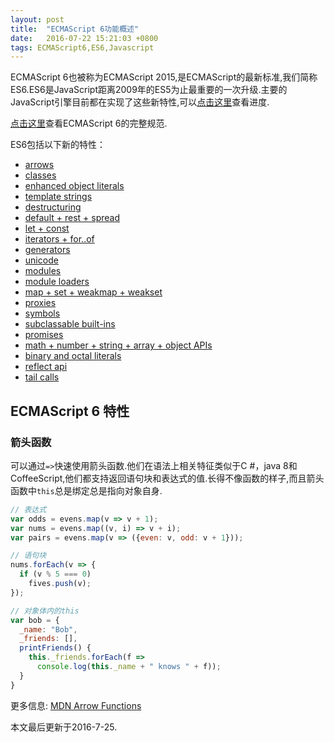 ```yaml
---
layout: post
title:  "ECMAScript 6功能概述"
date:   2016-07-22 15:21:03 +0800
tags: ECMAScript6,ES6,Javascript
---
```


ECMAScript 6也被称为ECMAScript 2015,是ECMAScript的最新标准,我们简称ES6.ES6是JavaScript距离2009年的ES5为止最重要的一次升级.主要的JavaScript引擎目前都在实现了这些新特性,可以[点击这里](http://kangax.github.io/compat-table/es6/)查看进度.

[点击这里](http://www.ecma-international.org/ecma-262/6.0/)查看ECMAScript 6的完整规范.

ES6包括以下新的特性：
- [arrows](#arrows)
- [classes](#classes)
- [enhanced object literals](#enhanced-object-literals)
- [template strings](#template-strings)
- [destructuring](#destructuring)
- [default + rest + spread](#default--rest--spread)
- [let + const](#let--const)
- [iterators + for..of](#iterators--forof)
- [generators](#generators)
- [unicode](#unicode)
- [modules](#modules)
- [module loaders](#module-loaders)
- [map + set + weakmap + weakset](#map--set--weakmap--weakset)
- [proxies](#proxies)
- [symbols](#symbols)
- [subclassable built-ins](#subclassable-built-ins)
- [promises](#promises)
- [math + number + string + array + object APIs](#math--number--string--array--object-apis)
- [binary and octal literals](#binary-and-octal-literals)
- [reflect api](#reflect-api)
- [tail calls](#tail-calls)

## ECMAScript 6 特性

### 箭头函数
可以通过`=>`快速使用箭头函数.他们在语法上相关特征类似于C #，java 8和CoffeeScript,他们都支持返回语句块和表达式的值.长得不像函数的样子,而且箭头函数中`this`总是绑定总是指向对象自身.

```javascript
// 表达式
var odds = evens.map(v => v + 1);
var nums = evens.map((v, i) => v + i);
var pairs = evens.map(v => ({even: v, odd: v + 1}));

// 语句块
nums.forEach(v => {
  if (v % 5 === 0)
    fives.push(v);
});

// 对象体内的this
var bob = {
  _name: "Bob",
  _friends: [],
  printFriends() {
    this._friends.forEach(f =>
      console.log(this._name + " knows " + f));
  }
}
```

更多信息: [MDN Arrow Functions](https://developer.mozilla.org/en/docs/Web/JavaScript/Reference/Functions/Arrow_functions)

本文最后更新于2016-7-25.